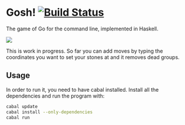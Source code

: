 # Gosh! [![Build Status](https://travis-ci.org/tsujigiri/gosh.svg?branch=master)](https://travis-ci.org/tsujigiri/gosh)

The game of Go for the command line, implemented in Haskell.

![](http://rausch.io/Screenshot%20from%202015-02-22%2013:40:10.png)

This is work in progress. So far you can add moves by typing the coordinates you want to set your stones at and it removes dead groups.


## Usage

In order to run it, you need to have cabal installed. Install all the
dependencies and run the program with:

```bash
cabal update
cabal install --only-dependencies
cabal run
```
